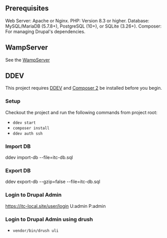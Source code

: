 ## Prerequisites
Web Server: Apache or Nginx.
PHP: Version 8.3 or higher.
Database: MySQL/MariaDB (5.7.8+), PostgreSQL (10+), or SQLite (3.26+).
Composer: For managing Drupal's dependencies.

## WampServer
See the [WampServer](https://www.wampserver.com/en/category/documentation-en/) 

## DDEV
This project requires [DDEV](https://ddev.readthedocs.io/en/latest/users/install/) and [Composer 2](https://getcomposer.org/doc/00-intro.md#installation-linux-unix-macos) be installed before you begin.

### Setup

Checkout the project and run the following commands from project root:

* `ddev start`
* `composer install`
* `ddev auth ssh`

### Import DB
ddev import-db --file=itc-db.sql

### Export DB
ddev export-db --gzip=false --file=itc-db.sql

### Login to Drupal Admin

https://itc-local.site/user/login
U:admin
P:admin

### Login to Drupal Admin using drush
* `vendor/bin/drush uli`


